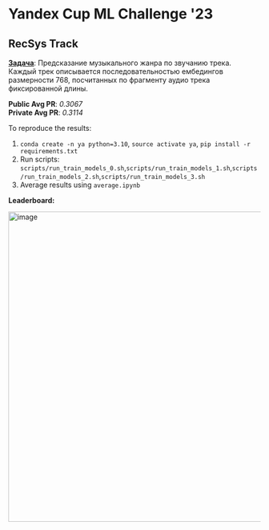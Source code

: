# Yandex Cup ML Challenge '23
## RecSys Track

[**Задача**](https://yandex.ru/cup/ml/): Предсказание музыкального жанра по звучанию трека. Каждый трек описывается последовательностью ембедингов размерности 768, посчитанных по фрагменту аудио трека фиксированной длины.

**Public Avg PR**: *0.3067* \
**Private Avg PR**: *0.3114*

To reproduce the results:
1. `conda create -n ya python=3.10`, `source activate ya`, `pip install -r requirements.txt`
2. Run scripts: `scripts/run_train_models_0.sh`,`scripts/run_train_models_1.sh`,`scripts/run_train_models_2.sh`,`scripts/run_train_models_3.sh`
3. Average results using  `average.ipynb`

**Leaderboard:** 

<img width="618" alt="image" src="https://github.com/ArtemVazh/YandexCupML23/assets/44724467/ac98a2e3-730c-4019-8017-b389084574db">




